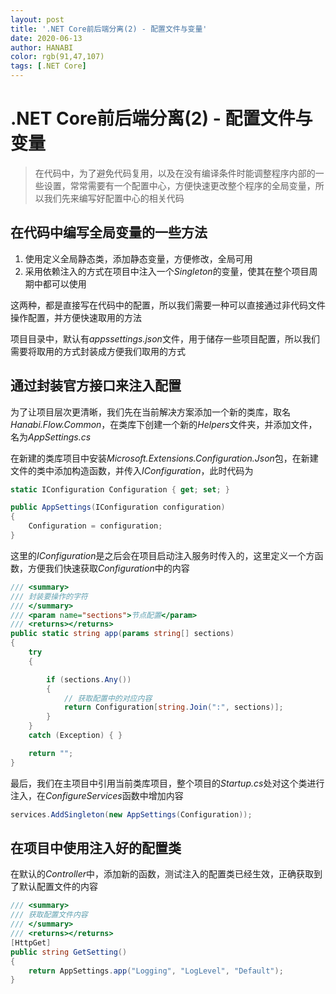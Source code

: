 ```yaml
---
layout: post
title: '.NET Core前后端分离(2) - 配置文件与变量'
date: 2020-06-13
author: HANABI
color: rgb(91,47,107)
tags: [.NET Core]
---
```


# .NET Core前后端分离(2) - 配置文件与变量

> 在代码中，为了避免代码复用，以及在没有编译条件时能调整程序内部的一些设置，常常需要有一个配置中心，方便快速更改整个程序的全局变量，所以我们先来编写好配置中心的相关代码

## 在代码中编写全局变量的一些方法

1. 使用定义全局静态类，添加静态变量，方便修改，全局可用
2. 采用依赖注入的方式在项目中注入一个*Singleton*的变量，使其在整个项目周期中都可以使用

这两种，都是直接写在代码中的配置，所以我们需要一种可以直接通过非代码文件操作配置，并方便快速取用的方法

项目目录中，默认有*appssettings.json*文件，用于储存一些项目配置，所以我们需要将取用的方式封装成方便我们取用的方式

## 通过封装官方接口来注入配置

为了让项目层次更清晰，我们先在当前解决方案添加一个新的类库，取名*Hanabi.Flow.Common*，在类库下创建一个新的*Helpers*文件夹，并添加文件，名为*AppSettings.cs*

在新建的类库项目中安装*Microsoft.Extensions.Configuration.Json*包，在新建文件的类中添加构造函数，并传入*IConfiguration*，此时代码为

```c#
static IConfiguration Configuration { get; set; }

public AppSettings(IConfiguration configuration)
{
    Configuration = configuration;
}
```

这里的*IConfiguration*是之后会在项目启动注入服务时传入的，这里定义一个方函数，方便我们快速获取*Configuration*中的内容

```c#
/// <summary>
/// 封装要操作的字符
/// </summary>
/// <param name="sections">节点配置</param>
/// <returns></returns>
public static string app(params string[] sections)
{
    try
    {

        if (sections.Any())
        {
            // 获取配置中的对应内容
            return Configuration[string.Join(":", sections)];
        }
    }
    catch (Exception) { }

    return "";
}
```

最后，我们在主项目中引用当前类库项目，整个项目的*Startup.cs*处对这个类进行注入，在*ConfigureServices*函数中增加内容

```c#
services.AddSingleton(new AppSettings(Configuration));
```

## 在项目中使用注入好的配置类

在默认的*Controller*中，添加新的函数，测试注入的配置类已经生效，正确获取到了默认配置文件的内容

```c#
/// <summary>
/// 获取配置文件内容
/// </summary>
/// <returns></returns>
[HttpGet]
public string GetSetting()
{
    return AppSettings.app("Logging", "LogLevel", "Default");
}
```